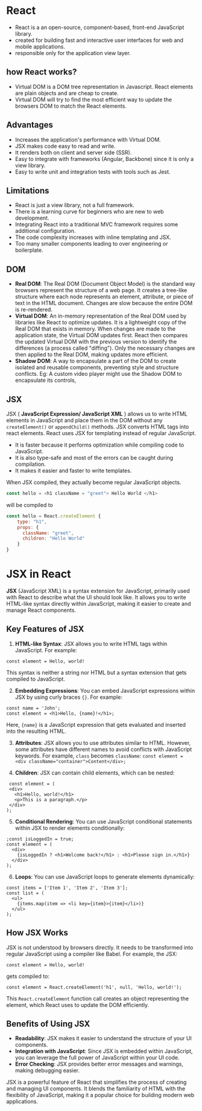 # React
- React is a  an open-source, component-based, front-end JavaScript library.
- created for building fast and interactive user interfaces for web and mobile applications.
- responsible only for the application view layer.

## how React works?
- Virtual DOM is a DOM tree representation in Javascript. React elements are plain objects and are cheap to create.
- Virtual DOM will try to find the most efficient way to update the browsers DOM to match the React elements.

## Advantages
- Increases the application's performance with Virtual DOM.
- JSX makes code easy to read and write.
- It renders both on client and server side (SSR).
- Easy to integrate with frameworks (Angular, Backbone) since it is only a view library.
- Easy to write unit and integration tests with tools such as Jest.

## Limitations
- React is just a view library, not a full framework.
- There is a learning curve for beginners who are new to web development.
- Integrating React into a traditional MVC framework requires some additional configuration.
- The code complexity increases with inline templating and JSX.
- Too many smaller components leading to over engineering or boilerplate.

## DOM
- __Real DOM__: The Real DOM (Document Object Model) is the standard way browsers represent the structure of a web page. It creates a tree-like structure where each node represents an element, attribute, or piece of text in the HTML document. Changes are slow because the entire DOM is re-rendered.
- __Virtual DOM__: An in-memory representation of the Real DOM used by libraries like React to optimize updates. It is a lightweight copy of the Real DOM that exists in memory. When changes are made to the application state, the Virtual DOM updates first. React then compares the updated Virtual DOM with the previous version to identify the differences (a process called "diffing"). Only the necessary changes are then applied to the Real DOM, making updates more efficient.
- __Shadow DOM__: A way to encapsulate a part of the DOM to create isolated and reusable components, preventing style and structure conflicts. Eg: A custom video player might use the Shadow DOM to encapsulate its controls,

## JSX

JSX ( **JavaScript Expression/ JavaScript XML** ) allows us to write HTML elements in JavaScript and place them in the DOM without any `createElement()` or `appendChild()` methods. JSX converts HTML tags into react elements. React uses JSX for templating instead of regular JavaScript.

* It is faster because it performs optimization while compiling code to JavaScript.
* It is also type-safe and most of the errors can be caught during compilation.
* It makes it easier and faster to write templates.

When JSX compiled, they actually become regular JavaScript objects.

```js
const hello = <h1 className = "greet"> Hello World </h1>
```

will be compiled to

```js
const hello = React.createElement {
    type: "h1",
    props: {
      className: "greet",  
      children: "Hello World"
    }
}
```

# JSX in React

**JSX** (JavaScript XML) is a syntax extension for JavaScript, primarily used with React to describe what the UI should look like. It allows you to write HTML-like syntax directly within JavaScript, making it easier to create and manage React components.

## Key Features of JSX

1. **HTML-like Syntax**:
   JSX allows you to write HTML tags within JavaScript. For example:
```
const element = Hello, world!
```
   This syntax is neither a string nor HTML but a syntax extension that gets compiled to JavaScript.

2. **Embedding Expressions**:
   You can embed JavaScript expressions within JSX by using curly braces `{}`. For example:
 ```
const name = 'John';
const element = <h1>Hello, {name}!</h1>;
```

   Here, `{name}` is a JavaScript expression that gets evaluated and inserted into the resulting HTML.

3. **Attributes**:
   JSX allows you to use attributes similar to HTML. However, some attributes have different names to avoid conflicts with JavaScript keywords. For example, `class` becomes `className`:
``` const element = <div className="container">Content</div>; ``` 

4. **Children**:
   JSX can contain child elements, which can be nested:
 ```
  const element = (
  <div>
    <h1>Hello, world!</h1>
    <p>This is a paragraph.</p>
  </div>
);
 ```

5. **Conditional Rendering**:
   You can use JavaScript conditional statements within JSX to render elements conditionally:
```
;const isLoggedIn = true;
const element = (
  <div>
    {isLoggedIn ? <h1>Welcome back!</h1> : <h1>Please sign in.</h1>}
  </div>
);

```

6. **Loops**:
   You can use JavaScript loops to generate elements dynamically:
```
const items = ['Item 1', 'Item 2', 'Item 3'];
const list = (
  <ul>
    {items.map(item => <li key={item}>{item}</li>)}
  </ul>
);
```

## How JSX Works

JSX is not understood by browsers directly. It needs to be transformed into regular JavaScript using a compiler like Babel. For example, the JSX:
```
const element = Hello, world!
```

gets compiled to:
```
const element = React.createElement('h1', null, 'Hello, world!');
```
This `React.createElement` function call creates an object representing the element, which React uses to update the DOM efficiently.

## Benefits of Using JSX

- **Readability**: JSX makes it easier to understand the structure of your UI components.
- **Integration with JavaScript**: Since JSX is embedded within JavaScript, you can leverage the full power of JavaScript within your UI code.
- **Error Checking**: JSX provides better error messages and warnings, making debugging easier.

JSX is a powerful feature of React that simplifies the process of creating and managing UI components. It blends the familiarity of HTML with the flexibility of JavaScript, making it a popular choice for building modern web applications.

